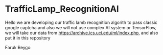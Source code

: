 # TrafficLamp_RecognitionAI

  Hello we are developing our traffic lamb recognition algorith to pass classic google captcha
  and also we will not use complex AI system or TensorFlow, we will take our data from https://archive.ics.uci.edu/ml/index.php, and also put it in this repository
  
  Faruk Beygo
